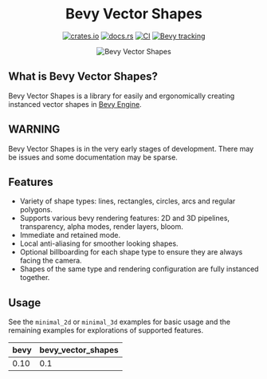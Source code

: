 <div align="center">
<h1>
    Bevy Vector Shapes
</h1>

[![crates.io](https://img.shields.io/crates/v/bevy_vector_shapes)](https://crates.io/crates/bevy_vector_shapes)
[![docs.rs](https://docs.rs/bevy_vector_shapes/badge.svg)](https://docs.rs/bevy_vector_shapes)
[![CI](https://github.com/james-j-obrien/bevy_vector_shapes/workflows/Rust/badge.svg?branch=main)](https://github.com/james-j-obrien/bevy_vector_shapes/actions?query=workflow%3A%22Rust%22+branch%3Amain)
[![Bevy tracking](https://img.shields.io/badge/Bevy%20tracking-released%20version-lightblue)](https://github.com/bevyengine/bevy/blob/main/docs/plugins_guidelines.md#main-branch-tracking)

<img src="assets/shapes_gallery_3d.gif" alt="Bevy Vector Shapes"/>
</div>

## What is Bevy Vector Shapes?
Bevy Vector Shapes is a library for easily and ergonomically creating instanced vector shapes in [Bevy Engine](https://bevyengine.org/).

## WARNING
Bevy Vector Shapes is in the very early stages of development. There may be issues and some documentation may be sparse.

## Features
- Variety of shape types: lines, rectangles, circles, arcs and regular polygons.
- Supports various bevy rendering features: 2D and 3D pipelines, transparency, alpha modes, render layers, bloom.
- Immediate and retained mode.
- Local anti-aliasing for smoother looking shapes.
- Optional billboarding for each shape type to ensure they are always facing the camera.
- Shapes of the same type and rendering configuration are fully instanced together.

## Usage
See the `minimal_2d` or `minimal_3d` examples for basic usage and the remaining examples for explorations of supported features.

| bevy | bevy_vector_shapes |
| ---- | ------------------ |
| 0.10 | 0.1                |